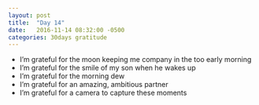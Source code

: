```yaml
---
layout: post
title:  "Day 14"
date:   2016-11-14 08:32:00 -0500
categories: 30days gratitude
---
```

* I’m grateful for the moon keeping me company in the too early morning
* I’m grateful for the smile of my son when he wakes up
* I’m grateful for the morning dew
* I’m grateful for an amazing, ambitious partner
* I’m grateful for a camera to capture these moments